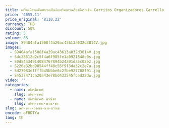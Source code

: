 ```yaml
---
title: เครื่องมือรถเข็นพับรถเข็นล้อเสริมบาร์เครื่องมือรถเข็น Carritos Organizadores Carrello Attrezzi Salon เฟอร์นิเจอร์สําหรับ
price: '4055.11'
price_original: '8110.22'
currency: THB
discount: 50%
rating: 5
volume: 85
image: S9404afa1508f4a29ac43613a032d3814V.jpg
images:
  - S9404afa1508f4a29ac43613a032d3814V.jpg
  - Sdc38512d2c5f4a6f985fe1a0921848c0s.jpg
  - S0d54434914084767894b24a91da5c02ez.jpg
  - S226a32bd90544ff48c55f9f3da32c2e7a.jpg
  - Sd27983effffb45bbbe6c2fbe927708f91.jpg
  - S4537471ca20a43e78bd433545fced22dw.jpg
video: ''
categories:
  - name: เฟอร์นิเจอร์
    slug: เฟอร-เจอร
  - name: เฟอร์นิเจอร์ พาณิชย์
    slug: เฟอร-เจอร-พาณ-ชย
slug: เคร-องม-อรถเข-นพ-บรถเข
encode: oFBDTYa
lang: th
---
```

  